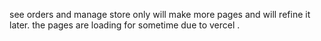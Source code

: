 see orders and manage store only will make more pages and will refine it later.
 the pages are loading for sometime
due to vercel .
